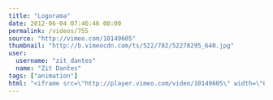 ```yaml
---
title: "Logorama"
date: 2012-06-04 07:46:46 00:00
permalink: /videos/755
source: "http://vimeo.com/10149605"
thumbnail: "http://b.vimeocdn.com/ts/522/782/52278295_640.jpg"
user:
  username: "zit_dantes"
  name: "Zit Dantes"
tags: ["animation"]
html: "<iframe src=\"http://player.vimeo.com/video/10149605\" width=\"640\" height=\"424\" frameborder=\"0\" webkitAllowFullScreen mozallowfullscreen allowFullScreen></iframe>"
---
```


